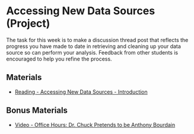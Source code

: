 # Accessing New Data Sources (Project)

The task for this week is to make a discussion thread post that reflects the progress you have made to date in retrieving and cleaning up your data source so can perform your analysis. Feedback from other students is encouraged to help you refine the process.

## Materials

- [Reading - Accessing New Data Sources - Introduction](https://www.coursera.org/learn/python-data-visualization/supplement/nQr2u/accessing-new-data-sources-introduction)

## Bonus Materials

- [Video - Office Hours: Dr. Chuck Pretends to be Anthony Bourdain](https://www.coursera.org/learn/python-data-visualization/lecture/HnlR4/office-hours-dr-chuck-pretends-to-be-anthony-bourdain)
